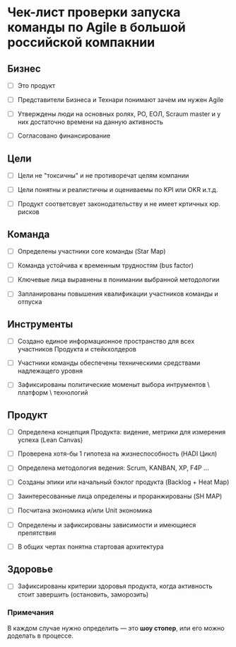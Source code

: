 # Чек-лист проверки запуска команды по Agile в большой российской компакнии


## Бизнес
- [ ] Это продукт
- [ ] Представители Бизнеса и Технари понимают зачем им нужен Agile
- [ ] Утверждены люди на основных ролях, PO, ЕОЛ, Scraum master и у них достаточно времени на данную активность
- [ ] Согласовано финансирование


## Цели
- [ ] Цели не "токсичны" и не противоречат целям компании
- [ ] Цели понятны и реалистичны и оцениваемы по KPI или OKR и.т.д.
- [ ] Продукт соответсвует законодательству и не имеет кртичных юр. рисков


## Команда
- [ ] Определены участники core команды (Star Map)
- [ ] Команда устойчива к временным трудностям (bus factor)
- [ ] Ключевые лица выравнены в понимании выбранной методологии
- [ ] Запланированы повышения квалификации участников команды и отпуска 


## Инструменты 
- [ ] Создано единое информационное пространство для всех участников Продукта и стейкхолдеров
- [ ] Участники команды обеспечены техническими средствами надлежащего уровня 
- [ ] Зафиксированы политические моменыт выбора интрументов \ платформ \ технологий



## Продукт
- [ ] Определена концепция Продукта: видение, метрики для измерения успеха (Lean Canvas)
- [ ] Проверена хотя-бы 1 гипотеза на жизнеспособность (HADI Цикл) 
- [ ] Определена методология ведения: Scrum, KANBAN, XP, F4P ...
- [ ] Созданы эпики или начальный бэклог продукта (Backlog + Heat Map)
- [ ] Заинтересованные лица определены и проранжированы (SH MAP)
- [ ] Посчитана экономика и/или Unit экономика
- [ ] Определены и зафиксированы зависимости и имеющиеся препятствия
- [ ] В общих чертах понятна стартовая архитектура 


## Здоровье 
- [ ] Зафиксированы критерии здоровья продукта, когда активность стоит завершить (остановить, заморозить)



### Примечания 
В каждом случае нужно определить — это **шоу стопер**, или его можно доделать в процессе.
